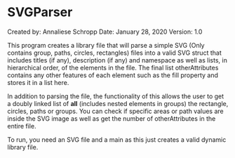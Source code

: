 # SVGParser
Created by: Annaliese Schropp
Date: January 28, 2020
Version: 1.0

This program creates a library file that will parse a simple SVG (Only contains group, paths, circles, rectangles) files into a valid SVG struct that includes titles (if any), description (if any) and namespace as well as lists, in hierarchical order, of the elements in the file. The final list otherAttributes contains any other features of each element such as the fill property and stores it in a list here. 

In addition to parsing the file, the functionality of this allows the user to get a doubly linked list of **all** (includes nested elements in groups) the rectangle, circles, paths or groups. You can check if specific areas or path values are inside the SVG image as well as get the number of otherAttributes in the entire file. 

To run, you need an SVG file and a main as this just creates a valid dynamic library file.

